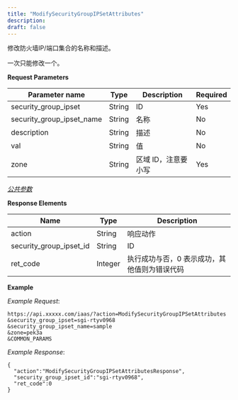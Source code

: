 ```yaml
---
title: "ModifySecurityGroupIPSetAttributes"
description: 
draft: false
---
```




修改防火墙IP/端口集合的名称和描述。

一次只能修改一个。

**Request Parameters**

| Parameter name | Type | Description | Required |
| --- | --- | --- | --- |
| security_group_ipset | String | ID | Yes |
| security_group_ipset_name | String | 名称 | No |
| description | String | 描述 | No |
| val | String | 值 | No |
| zone | String | 区域 ID，注意要小写 | Yes |

[_公共参数_](../../../parameters/)

**Response Elements**

| Name | Type | Description |
| --- | --- | --- |
| action | String | 响应动作 |
| security_group_ipset_id | String | ID |
| ret_code | Integer | 执行成功与否，0 表示成功，其他值则为错误代码 |

**Example**

_Example Request_:

```
https://api.xxxxx.com/iaas/?action=ModifySecurityGroupIPSetAttributes
&security_group_ipset=sgi-rtyv0968
&security_group_ipset_name=sample
&zone=pek3a
&COMMON_PARAMS
```

_Example Response_:

```
{
  "action":"ModifySecurityGroupIPSetAttributesResponse",
  "security_group_ipset_id":"sgi-rtyv0968",
  "ret_code":0
}
```
